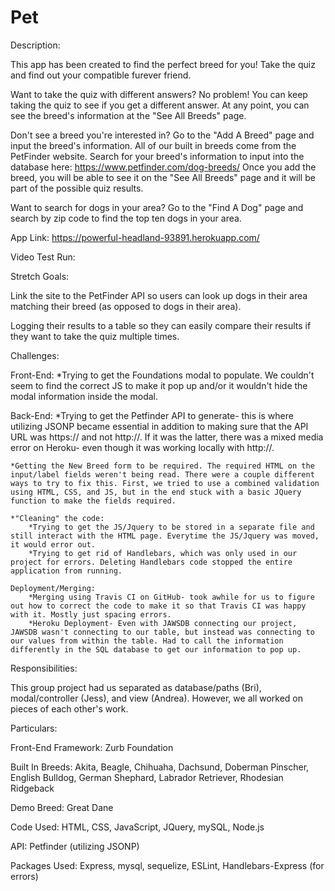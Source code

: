 # Pet

Description:

This app has been created to find the perfect breed for you! Take the quiz and find out your compatible furever friend. 

Want to take the quiz with different answers? No problem! You can keep taking the quiz to see if you get a different answer. At any point, you can see the breed's information at the "See All Breeds" page.

Don't see a breed you're interested in? Go to the "Add A Breed" page and input the breed's information. All of our built in breeds come from the PetFinder website. Search for your breed's information to input into the database here: https://www.petfinder.com/dog-breeds/ 
Once you add the breed, you will be able to see it on the "See All Breeds" page and it will be part of the possible quiz results.

Want to search for dogs in your area? Go to the "Find A Dog" page and search by zip code to find the top ten dogs in your area.

App Link: https://powerful-headland-93891.herokuapp.com/

Video Test Run:

Stretch Goals:

Link the site to the PetFinder API so users can look up dogs in their area matching their breed (as opposed to dogs in their area).

Logging their results to a table so they can easily compare their results if they want to take the quiz multiple times.

Challenges:

Front-End:
    *Trying to get the Foundations modal to populate. We couldn't seem to find the correct JS to make it pop up and/or it wouldn't hide the modal information inside the modal.

Back-End: 
    *Trying to get the Petfinder API to generate- this is where utilizing JSONP became essential in addition to making sure that the API URL was https:// and not http://. If it was the latter, there was a mixed media error on Heroku- even though it was working locally with http://.

    *Getting the New Breed form to be required. The required HTML on the input/label fields weren't being read. There were a couple different ways to try to fix this. First, we tried to use a combined validation using HTML, CSS, and JS, but in the end stuck with a basic JQuery function to make the fields required.

    *"Cleaning" the code:
        *Trying to get the JS/Jquery to be stored in a separate file and still interact with the HTML page. Everytime the JS/Jquery was moved, it would error out.
        *Trying to get rid of Handlebars, which was only used in our project for errors. Deleting Handlebars code stopped the entire application from running.

    Deployment/Merging:
        *Merging using Travis CI on GitHub- took awhile for us to figure out how to correct the code to make it so that Travis CI was happy with it. Mostly just spacing errors.
        *Heroku Deployment- Even with JAWSDB connecting our project, JAWSDB wasn't connecting to our table, but instead was connecting to our values from within the table. Had to call the information differently in the SQL database to get our information to pop up.

Responsibilities:

This group project had us separated as database/paths (Bri), modal/controller (Jess), and view (Andrea). However, we all worked on pieces of each other's work.

Particulars:

Front-End Framework: Zurb Foundation

Built In Breeds: Akita, Beagle, Chihuaha, Dachsund, Doberman Pinscher, English Bulldog, German Shephard, Labrador Retriever, Rhodesian Ridgeback

Demo Breed: Great Dane

Code Used: HTML, CSS, JavaScript, JQuery, mySQL, Node.js

API: Petfinder (utilizing JSONP)

Packages Used: Express, mysql, sequelize, ESLint, Handlebars-Express (for errors)